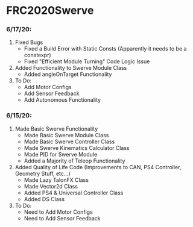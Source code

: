 # FRC2020Swerve
### 6/17/20:
1. Fixed Bugs
	- Fixed a Build Error with Static Consts (Apparently it needs to be a constexpr)
	- Fixed "Efficient Module Turning" Code Logic Issue
2. Added Functionality to Swerve Module Class
	- Added angleOnTarget Functionality
3. To Do:
	- Add Motor Configs
	- Add Sensor Feedback
	- Add Autonomous Functionality

### 6/15/20:
1. Made Basic Swerve Functionality
	- Made Basic Swerve Module Class
	- Made Basic Swerve Controller Class
	- Made Swerve Kinematics Calculator Class
	- Made PID for Swerve Module
	- Added a Majority of Teleop Functionality
2. Added Quality of Life Code (Improvements to CAN, PS4 Controller, Geometry Stuff, etc...)
	- Made Lazy TalonFX Class
	- Made Vector2d Class
	- Added PS4 & Universal Controller Class
	- Added DS Class
3. To Do:
	- Need to Add Motor Configs
	- Need to Add Sensor Feedback
